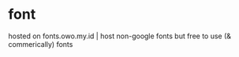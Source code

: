 # font
hosted on fonts.owo.my.id | host non-google fonts but free to use (&amp; commerically) fonts
